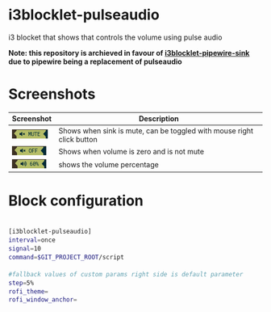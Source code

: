 # i3blocklet-pulseaudio
i3 blocket that shows that controls the volume using pulse audio
 
**Note: this repository is archieved in favour of [i3blocklet-pipewire-sink](https://github.com/OmarCastro/i3blocklet-pipewire-sink) due to pipewire being a replacement of pulseaudio**


# Screenshots 

| Screenshot                        | Description  |
| --------------------------------- | -------------|
| ![mute](screenshots/mute.png)     | Shows when sink is mute, can be toggled with mouse right click button | 
| ![off](screenshots/off.png)       | Shows when volume is zero and is not mute     | 
| ![normal](screenshots/normal.png) | shows the volume percentage                   |  

# Block configuration


```sh

[i3blocklet-pulseaudio]
interval=once
signal=10
command=$GIT_PROJECT_ROOT/script

#fallback values of custom params right side is default parameter
step=5%  
rofi_theme=
rofi_window_anchor=
```
